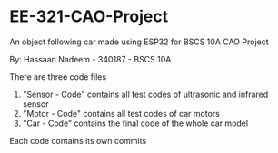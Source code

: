 # EE-321-CAO-Project

An object following car made using ESP32 for BSCS 10A CAO Project

By: Hassaan Nadeem - 340187 - BSCS 10A

There are three code files
1. "Sensor - Code" contains all test codes of ultrasonic and infrared sensor
2. "Motor - Code" contains all test codes of car motors
3. "Car - Code" contains the final code of the whole car model

Each code contains its own commits
